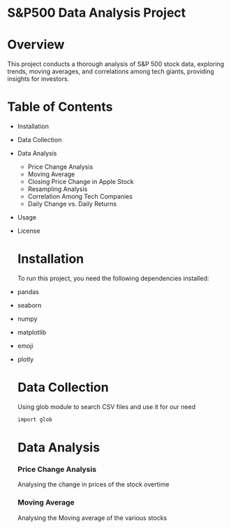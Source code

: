 # S&P500 Data Analysis Project

# Overview
This project conducts a thorough analysis of S&P 500 stock data, exploring trends, moving averages, and correlations among tech giants, providing insights for investors.

# Table of Contents

- Installation
- Data Collection
- Data Analysis
  - Price Change Analysis
  - Moving Average
  - Closing Price Change in Apple Stock
  - Resampling Analysis
  - Correlation Among Tech Companies
  - Daily Change vs. Daily Returns
- Usage
- License

  # Installation

  To run this project, you need the following dependencies installed:
- pandas
- seaborn
- numpy
- matplotlib
- emoji
- plotly

  # Data Collection

  Using glob module to search CSV files and use it for our need

  ```bash
  import glob
  ```

  # Data Analysis

  ### Price Change Analysis

  Analysing the change in prices of the stock overtime

  ### Moving Average

  Analysing the Moving average of the various stocks
  
  













































  
